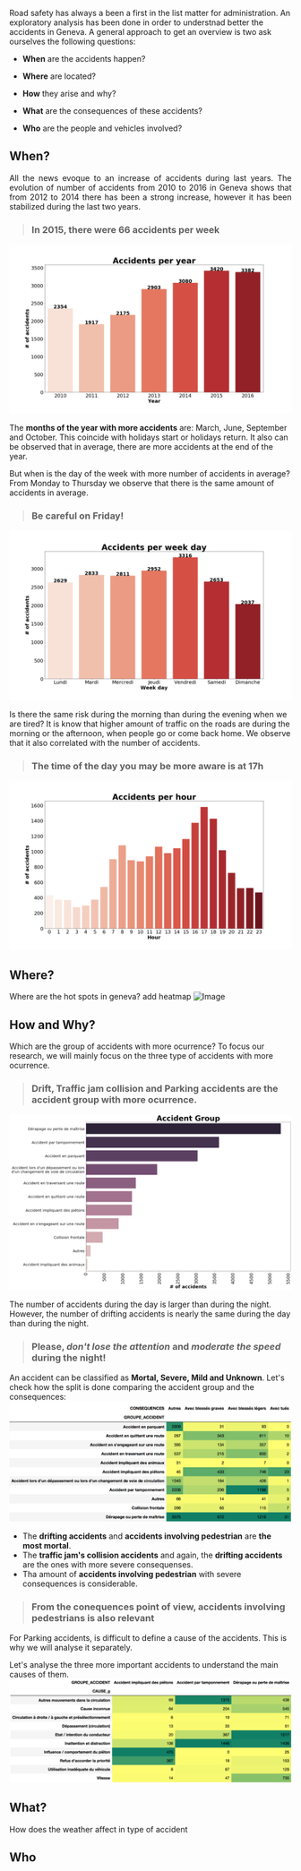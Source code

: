 
Road safety has always a been a first in the list matter for administration. An exploratory analysis has been done in order to understnad better the accidents in Geneva. A general approach to get an overview is two ask ourselves the following questions:
* **When** are the accidents happen?

* **Where** are located?

* **How** they arise and why?

* **What** are the consequences of these accidents?

* **Who** are the people and vehicles involved?


## When?
<p style="text-align: justify;">All the news evoque to an increase of accidents during last years. The evolution of number of accidents from 2010 to 2016 in Geneva shows that from 2012 to 2014 there has been a strong increase, however it has been stabilized during the last two years.</p> 

> ### In 2015, there were 66 accidents per week
![Image](../img/acc_year.png)

The **months of the year with more accidents** are: March, June, September and October. This coincide with holidays start or holidays return. It also can be observed that in average, there are more accidents at the end of the year.

But when is the day of the week with more number of accidents in average? From Monday to Thursday we observe that there is the same amount of accidents in average.
> ### **Be careful** on Friday!
![Image](../img/acc_weekday.png)

Is there the same risk during the morning than during the evening when we are tired? It is know that higher amount of traffic on the roads are during the morning or the afternoon, when people go or come back home. We observe that it also correlated with the number of accidents.
> ### The time of the day you may be more aware is at 17h
![Image](../img/acc_hour.png)


## Where?
Where are the hot spots in geneva? 
add heatmap
![Image]()



## How and Why? 
Which are the group of accidents with more ocurrence? To focus our research, we will mainly focus on the three type of accidents with more ocurrence.
> ### Drift, Traffic jam collision and Parking accidents are the accident group with more ocurrence.
![Image](../img/acc_gr.png)

The number of accidents during the day is larger than during the night. However, the number of drifting accidents is nearly the same during the day than during the night.
> ### Please, _don't lose the attention_ and _moderate the speed_ during the night!

An accident can be classified as **Mortal, Severe, Mild and Unknown**. Let's check how the split is done comparing the accident group and the consequences:
![Image](../img/acc_gr_con.png)
* The **drifting accidents** and **accidents involving pedestrian** are **the most mortal**.
* The **traffic jam's collision accidents** and again, the **drifting accidents** are the ones with more severe consequenses.
* Tha amount of **accidents involving pedestrian** with severe consequences is considerable.

> ### From the conequences point of view, accidents involving pedestrians is also relevant

For Parking accidents, is difficult to define a cause of the accidents. This is why we will analyse it separately.

Let's analyse the three more important accidents to understand the main causes of them.
![Image](../img/acc_gr_causeg.png)


## What?




How does the weather affect in type of accident 





## Who
